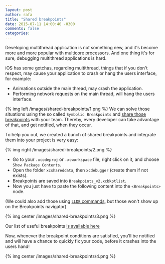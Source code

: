 ```yaml
---
layout: post
author: rafa
title: "Shared breakpoints"
date: 2015-07-11 14:00:40 -0300
comments: false
categories: 
---
```

Developing multithread application is not something new, and it's become more and more popular with multicore processors. And one thing it's for sure, debugging multithread applications is hard.

iOS has some gotchas, regarding multithread, things that if you don't respect, may cause your application to crash or hang the users interface, for example:

- Animations outside the main thread, may crash the application.<br/>
- Performing network requests on the main thread, will hang the users interface.<br/>

{% img left /images/shared-breakpoints/1.png %}
We can solve those situations using the so called `Symbolic Breakpoints` and [share those breakpoints](https://developer.apple.com/library/ios/recipes/xcode_help-breakpoint_navigator/articles/sharing_a_breakpoint.html) with your team. Thereby, every developer can take advantage of that, and get notified, when they occur.

To help you out, we created a bunch of shared breakpoints and integrate them into your project is very easy:

{% img right /images/shared-breakpoints/2.png %}
- Go to your `.xcodeproj` or `.xcworkspace` file, right click on it, and choose `Show Package Contents`.<br/>
- Open the folder `xcshareddata`, then `xcdebugger` (create them if not exists).<br/>
- Breakpoints are saved into `Breakpoints_v2.xcbkptlist`.<br/>
-  Now you just have to paste the following content into the `<Breakpoints>` node.

(We could also add those using [`LLDB` commands](https://developer.apple.com/library/mac/documentation/IDEs/Conceptual/gdb_to_lldb_transition_guide/document/lldb-terminal-workflow-tutorial.html), but those won't show up on the Breakpoints navigator)

{% img center /images/shared-breakpoints/3.png %}

Our list of useful breakpoints [is available here](https://gist.github.com/rakaramos/d2bc8e75ae68ac830a59)

Now, whenever the breakpoint conditions are satisfied, you'll be notified and will have a chance to quickly fix your code, before it crashes into the users hand!

{% img center /images/shared-breakpoints/4.png %}